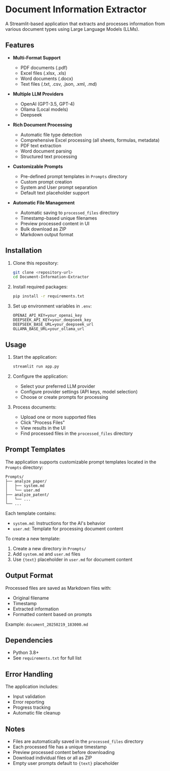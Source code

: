 # Document Information Extractor

A Streamlit-based application that extracts and processes information from various document types using Large Language Models (LLMs).

## Features

- **Multi-Format Support**
  - PDF documents (.pdf)
  - Excel files (.xlsx, .xls)
  - Word documents (.docx)
  - Text files (.txt, .csv, .json, .xml, .md)

- **Multiple LLM Providers**
  - OpenAI (GPT-3.5, GPT-4)
  - Ollama (Local models)
  - Deepseek

- **Rich Document Processing**
  - Automatic file type detection
  - Comprehensive Excel processing (all sheets, formulas, metadata)
  - PDF text extraction
  - Word document parsing
  - Structured text processing

- **Customizable Prompts**
  - Pre-defined prompt templates in `Prompts` directory
  - Custom prompt creation
  - System and User prompt separation
  - Default text placeholder support

- **Automatic File Management**
  - Automatic saving to `processed_files` directory
  - Timestamp-based unique filenames
  - Preview processed content in UI
  - Bulk download as ZIP
  - Markdown output format

## Installation

1. Clone this repository:
   ```bash
   git clone <repository-url>
   cd Document-Information-Extractor
   ```

2. Install required packages:
   ```bash
   pip install -r requirements.txt
   ```

3. Set up environment variables in `.env`:
   ```plaintext
   OPENAI_API_KEY=your_openai_key
   DEEPSEEK_API_KEY=your_deepseek_key
   DEEPSEEK_BASE_URL=your_deepseek_url
   OLLAMA_BASE_URL=your_ollama_url
   ```

## Usage

1. Start the application:
   ```bash
   streamlit run app.py
   ```

2. Configure the application:
   - Select your preferred LLM provider
   - Configure provider settings (API keys, model selection)
   - Choose or create prompts for processing

3. Process documents:
   - Upload one or more supported files
   - Click "Process Files"
   - View results in the UI
   - Find processed files in the `processed_files` directory

## Prompt Templates

The application supports customizable prompt templates located in the `Prompts` directory:

```
Prompts/
├── analyze_paper/
│   ├── system.md
│   └── user.md
├── analyze_patent/
│   └── ...
└── ...
```

Each template contains:
- `system.md`: Instructions for the AI's behavior
- `user.md`: Template for processing document content

To create a new template:
1. Create a new directory in `Prompts/`
2. Add `system.md` and `user.md` files
3. Use `{text}` placeholder in `user.md` for document content

## Output Format

Processed files are saved as Markdown files with:
- Original filename
- Timestamp
- Extracted information
- Formatted content based on prompts

Example: `document_20250219_183000.md`

## Dependencies

- Python 3.8+
- See `requirements.txt` for full list

## Error Handling

The application includes:
- Input validation
- Error reporting
- Progress tracking
- Automatic file cleanup

## Notes

- Files are automatically saved in the `processed_files` directory
- Each processed file has a unique timestamp
- Preview processed content before downloading
- Download individual files or all as ZIP
- Empty user prompts default to `{text}` placeholder
